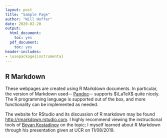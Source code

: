```yaml
---
layout: post
title: "Sample Page"
author: "Will Hoffer"
date: 2020-02-20
output:
  html_document:
    toc: yes
  pdf_document:
    toc: yes
header-includes:
- \usepackage{instrumenta}
---
```




## R Markdown

These webpages are created using R Markdown documents. In particular, the version of Markdown used-- [Pandoc](https://pandoc.org/)-- supports $\LaTeX$ quite nicely. The R programming language is supported out of the box, and more functionality can be implemented as needed. 

The website for RStudio and its discussion of R markdown may be found <http://rmarkdown.rstudio.com>. I highly recommend viewing the instructional tools of [Boyan Kostadinov](https://citytech-cuny.academia.edu/BoyanKostadinov/Teaching-Documents) on the topic; I myself learned about R Markdown through his presentation given at UCR on 11/08/2019.

